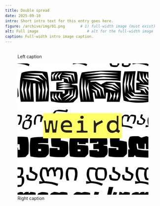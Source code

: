 ```yaml
---
title: Double spread
date: 2025-09-10
intro: Short intro text for this entry goes here.
figure: /archive/img/01.png       # 1) full-width image (must exist)
alt: Full image                      # alt for the full-width image
caption: Full-width intro image caption.
---
```


<!-- 2) Two images in a row (desktop), stack on mobile -->
<div class="row-2">
  <figure>
    <img src="/archive/img/02.png" alt="">
    <figcaption>Left caption</figcaption>
  </figure>
  <figure>
    <img src="/archive/img/04.png" alt="">
    <figcaption>Right caption</figcaption>
  </figure>
</div>
